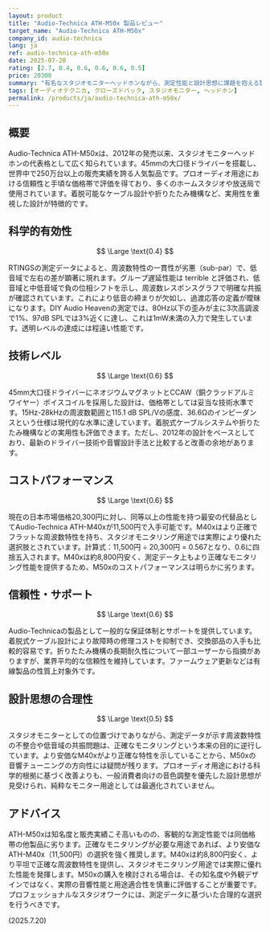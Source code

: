 ```yaml
---
layout: product
title: "Audio-Technica ATH-M50x 製品レビュー"
target_name: "Audio-Technica ATH-M50x"
company_id: audio-technica
lang: ja
ref: audio-technica-ath-m50x
date: 2025-07-20
rating: [2.7, 0.4, 0.6, 0.6, 0.6, 0.5]
price: 20300
summary: "有名なスタジオモニターヘッドホンながら、測定性能と設計思想に課題を抱える製品"
tags: [オーディオテクニカ, クローズドバック, スタジオモニター, ヘッドホン]
permalink: /products/ja/audio-technica-ath-m50x/
---
```

## 概要

Audio-Technica ATH-M50xは、2012年の発売以来、スタジオモニターヘッドホンの代表格として広く知られています。45mmの大口径ドライバーを搭載し、世界中で250万台以上の販売実績を誇る人気製品です。プロオーディオ用途における信頼性と手頃な価格帯で評価を得ており、多くのホームスタジオや放送局で使用されています。着脱可能なケーブル設計や折りたたみ機構など、実用性を重視した設計が特徴的です。

## 科学的有効性

$$ \Large \text{0.4} $$

RTINGSの測定データによると、周波数特性の一貫性が劣悪（sub-par）で、低音域で左右の差が顕著に現れます。グループ遅延性能は terrible と評価され、低音域と中低音域で負の位相シフトを示し、周波数レスポンスグラフで明確な共振が確認されています。これにより低音の締まりが欠如し、過渡応答の定義が曖昧になります。DIY Audio Heavenの測定では、80Hz以下の歪みが主に3次高調波で1%、97dB SPLでは3%近くに達し、これは1mW未満の入力で発生しています。透明レベルの達成には程遠い性能です。

## 技術レベル

$$ \Large \text{0.6} $$

45mm大口径ドライバーにネオジウムマグネットとCCAW（銅クラッドアルミワイヤー）ボイスコイルを採用した設計は、価格帯としては妥当な技術水準です。15Hz-28kHzの周波数範囲と115.1 dB SPL/Vの感度、36.6Ωのインピーダンスという仕様は現代的な水準に達しています。着脱式ケーブルシステムや折りたたみ機構などの実用性も評価できます。ただし、2012年の設計をベースとしており、最新のドライバー技術や音響設計手法と比較すると改善の余地があります。

## コストパフォーマンス

$$ \Large \text{0.6} $$

現在の日本市場価格20,300円に対し、同等以上の性能を持つ最安の代替品としてAudio-Technica ATH-M40xが11,500円で入手可能です。M40xはより正確でフラットな周波数特性を持ち、スタジオモニタリング用途では実際により優れた選択肢とされています。計算式：11,500円 ÷ 20,300円 = 0.567となり、0.6に四捨五入されます。M40xは約8,800円安く、測定データ上もより正確なモニタリング性能を提供するため、M50xのコストパフォーマンスは明らかに劣ります。

## 信頼性・サポート

$$ \Large \text{0.6} $$

Audio-Technicaの製品として一般的な保証体制とサポートを提供しています。着脱式ケーブル設計により故障時の修理コストを抑制でき、交換部品の入手も比較的容易です。折りたたみ機構の長期耐久性について一部ユーザーから指摘がありますが、業界平均的な信頼性を維持しています。ファームウェア更新などは有線製品の性質上対象外です。

## 設計思想の合理性

$$ \Large \text{0.5} $$

スタジオモニターとしての位置づけでありながら、測定データが示す周波数特性の不整合や低音域の共振問題は、正確なモニタリングという本来の目的に逆行しています。より安価なM40xがより正確な特性を示していることから、M50xの音響チューニングの方向性には疑問が残ります。プロオーディオ用途における科学的根拠に基づく改善よりも、一般消費者向けの音色調整を優先した設計思想が見受けられ、純粋なモニター用途としては最適化されていません。

## アドバイス

ATH-M50xは知名度と販売実績こそ高いものの、客観的な測定性能では同価格帯の他製品に劣ります。正確なモニタリングが必要な用途であれば、より安価なATH-M40x（11,500円）の選択を強く推奨します。M40xは約8,800円安く、より平坦で正確な周波数特性を提供し、スタジオモニタリング用途では実際に優れた性能を発揮します。M50xの購入を検討される場合は、その知名度や外観デザインではなく、実際の音響性能と用途適合性を慎重に評価することが重要です。プロフェッショナルなスタジオワークには、測定データに基づいた合理的な選択を行うべきです。

(2025.7.20)